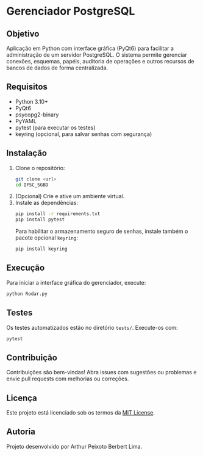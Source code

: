# Gerenciador PostgreSQL

## Objetivo
Aplicação em Python com interface gráfica (PyQt6) para facilitar a administração de um servidor PostgreSQL. O sistema permite gerenciar conexões, esquemas, papéis, auditoria de operações e outros recursos de bancos de dados de forma centralizada.

## Requisitos
- Python 3.10+
- PyQt6
- psycopg2-binary
- PyYAML
- pytest (para executar os testes)
- keyring (opcional, para salvar senhas com segurança)

## Instalação
1. Clone o repositório:
   ```bash
   git clone <url>
   cd IFSC_SGBD
   ```
2. (Opcional) Crie e ative um ambiente virtual.
3. Instale as dependências:
   ```bash
   pip install -r requirements.txt
   pip install pytest
   ```
   Para habilitar o armazenamento seguro de senhas, instale também o pacote opcional `keyring`:
   ```bash
   pip install keyring
   ```

## Execução
Para iniciar a interface gráfica do gerenciador, execute:
```bash
python Rodar.py
```

## Testes
Os testes automatizados estão no diretório `tests/`. Execute-os com:
```bash
pytest
```

## Contribuição
Contribuições são bem-vindas! Abra issues com sugestões ou problemas e envie pull requests com melhorias ou correções.

## Licença
Este projeto está licenciado sob os termos da [MIT License](LICENSE).

## Autoria
Projeto desenvolvido por Arthur Peixoto Berbert Lima.
